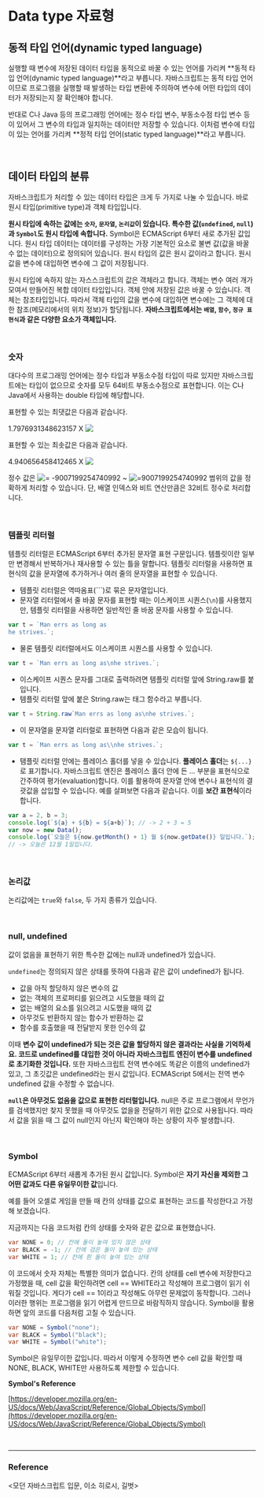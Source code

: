 # Data type 자료형

## 동적 타입 언어(dynamic typed language)

실행할 때 변수에 저장된 데이터 타입을 동적으로 바꿀 수 있는 언어를 가리켜 **동적 타입 언어(dynamic typed language)**라고 부릅니다. 자바스크립트는 동적 타입 언어이므로 프로그램을 실행할 때 발생하는 타입 변환에 주의하여 변수에 어떤 타입의 데이터가 저장되는지 잘 확인해야 합니다.

반대로 C나 Java 등의 프로그래밍 언어에는 정수 타입 변수, 부동소수점 타입 변수 등이 있어서 그 변수의 타입과 일치하는 데이터만 저장할 수 있습니다. 이처럼 변수에 타입이 있는 언어를 가리켜 **정적 타입 언어(static typed language)**라고 부릅니다.

<br>

## 데이터 타입의 분류

자바스크립트가 처리할 수 있는 데이터 타입은 크게 두 가지로 나눌 수 있습니다. 바로 원시 타입(primitive type)과 객체 타입입니다.

**원시 타입에 속하는 값에는 `숫자`, `문자열`, `논리값`이 있습니다. 특수한 값(`undefined`, `null`)과 `Symbol`도 원시 타입에 속합니다.** Symbol은 ECMAScript 6부터 새로 추가된 값입니다. 원시 타입 데이터는 데이터를 구성하는 가장 기본적인 요소로 불변 값(값을 바꿀 수 없는 데이터)으로 정의되어 있습니다. 원시 타입의 값은 원시 값이라고 합니다. 원시 값을 변수에 대입하면 변수에 그 값이 저장됩니다.

원시 타입에 속하지 않는 자스스크립트의 값은 객체라고 합니다. 객체는 변수 여러 개가 모여서 만들어진 복합 데이터 타입입니다. 객체 안에 저장된 값은 바꿀 수 있습니다. 객체는 참조타입입니다. 따라서 객체 타입의 값을 변수에 대입하면 변수에는 그 객체에 대한 참조(메모리에서의 위치 정보)가 할당됩니다. **자바스크립트에서는 `배열`, `함수`, `정규 표현식`과 같은 다양한 요소가 객체입니다.**

<br>

### 숫자

대다수의 프로그래밍 언어에는 정수 타입과 부동소수점 타입이 따로 있지만 자바스크립트에는 타입이 없으므로 숫자를 모두 64비트 부동소수점으로 표현합니다. 이는 C나 Java에서 사용하는 double 타입에 해당합니다. 

표현할 수 있는 최댓값은 다음과 같습니다.

1.7976931348623157 X <!-- $10^{308}$ --> <img style="transform: translateY(0.1em); background: white;" src="https://render.githubusercontent.com/render/math?math=10%5E%7B308%7D">

표현할 수 있는 최솟값은 다음과 같습니다.

4.940656458412465 X <!-- $10^{-324}$ --> <img style="transform: translateY(0.1em); background: white;" src="https://render.githubusercontent.com/render/math?math=10%5E%7B-324%7D">

정수 값은 <!-- $-2^{53}$ --> <img style="transform: translateY(0.1em); background: white;" src="https://render.githubusercontent.com/render/math?math=-2%5E%7B53%7D">= -9007199254740992 ~ <!-- $2^{53}$ --> <img style="transform: translateY(0.1em); background: white;" src="https://render.githubusercontent.com/render/math?math=2%5E%7B53%7D">=9007199254740992 범위의 값을 정확하게 처리할 수 있습니다. 단, 배열 인덱스와 비트 연산만큼은 32비트 정수로 처리합니다.

<br>

### 템플릿 리터럴

템플릿 리터럴은 ECMAScript 6부터 추가된 문자열 표현 구문입니다. 템플릿이란 일부만 변경해서 반복하거나 재사용할 수 있는 틀을 말합니다. 템플릿 리터럴을 사용하면 표현식의 값을 문자열에 추가하거나 여러 줄의 문자열을 표현할 수 있습니다.

- 템플릿 리터럴은 역따옴표(```)로 묶은 문자열입니다.
- 문자열 리터럴에서 줄 바꿈 문자를 표현할 때는 이스케이프 시퀀스(`\n`)를 사용했지만, 템플릿 리터럴을 사용하면 일반적인 줄 바꿈 문자를 사용할 수 있습니다.

```jsx
var t = `Man errs as long as
he strives.`;
```

- 물론 템플릿 리터럴에서도 이스케이프 시퀀스를 사용할 수 있습니다.

```jsx
var t = `Man errs as long as\nhe strives.`;
```

- 이스케이프 시퀀스 문자를 그대로 출력하려면 템플릿 리터럴 앞에 String.raw를 붙입니다.
- 템플릿 리터럴 앞에 붙은 String.raw는 태그 함수라고 부릅니다.

```jsx
var t = String.raw`Man errs as long as\nhe strives.`;
```

- 이 문자열을 문자열 리터럴로 표현하면 다음과 같은 모습이 됩니다.

```jsx
var t = `Man errs as long as\\nhe strives.`;
```

- 탬플릿 리터럴 안에는 플레이스 홀더를 넣을 수 있습니다. **플레이스 홀더**는 `${...}` 로 표기합니다. 자바스크립트 엔진은 플레이스 홀더 안에 든 ... 부분을 표현식으로 간주하여 평가(evaluation)합니다. 이를 활용하여 문자열 안에 변수나 표현식의 결괏값을 삽입할 수 있습니다. 예를 살펴보면 다음과 같습니다. 이를 **보간 표현식**이라 합니다.

```jsx
var a = 2, b = 3;
console.log(`${a} + ${b} = ${a+b}`); // -> 2 + 3 = 5
var now = new Data();
console.log(`오늘은 ${now.getMonth() + 1} 월 ${now.getDate()} 일입니다.`);
// -> 오늘은 12월 1일입니다.
```

<br>

### 논리값

논리값에는 `true`와 `false`, 두 가지 종류가 있습니다.

<br>

### null, undefined

값이 없음을 표현하기 위한 특수한 값에는 null과 undefined가 있습니다.

`undefined`는 정의되지 않은 상태를 뜻하여 다음과 같은 값이 undefined가 됩니다.

- 값을 아직 할당하지 않은 변수의 값
- 없는 객체의 프로퍼티를 읽으려고 시도했을 때의 값
- 없는 배열의 요소를 읽으려고 시도했을 때의 값
- 아무것도 반환하지 않는 함수가 반환하는 값
- 함수를 호출했을 때 전달받지 못한 인수의 값

이때 **변수 값이 undefined가 되는 것은 값을 할당하지 않은 결과라는 사실을 기억하세요. 코드로 undefined를 대입한 것이 아니라 자바스크립트 엔진이 변수를 undefined로 초기화한 것입니다.** 또한 자바스크립트 전역 변수에도 똑같은 이름의 undefined가 있고, 그 초깃값은 undefined라는 원시 값입니다. ECMAScript 5에서는 전역 변수 undefined 값을 수정할 수 없습니다.

**`null`은 아무것도 없음을 값으로 표현한 리터럴입니다.** null은 주로 프로그램에서 무언가를 검색했지만 찾지 못했을 때 아무것도 없을을 전달하기 위한 값으로 사용됩니다. 따라서 값을 읽을 때 그 값이 null인지 아닌지 확인해야 하는 상황이 자주 발생합니다.

<br>

### Symbol

ECMAScript 6부터 새롭게 추가된 원시 값입니다. Symbol은 **자기 자신을 제외한 그 어떤 값과도 다른 유일무이한 값**입니다.

예를 들어 오셀로 게임을 만들 때 칸의 상태를 값으로 표현하는 코드를 작성한다고 가정해 보겠습니다.

지금까지는 다음 코드처럼 칸의 상태를 숫자와 같은 값으로 표현했습니다.

```java
var NONE = 0; // 칸에 돌이 놓여 있지 않은 상태
var BLACK = -1; // 칸에 검은 돌이 놓여 있는 상태
var WHITE = 1; // 칸에 흰 돌이 놓여 있는 상태
```

이 코드에서 숫자 자체는 특별한 의미가 없습니다. 칸의 상태를 cell 변수에 저장한다고 가정했을 때, cell 값을 확인하려면 cell == WHITE라고 작성해야 프로그램이 읽기 쉬워질 것입니다. 게다가 cell == 1이라고 작성해도 아무런 문제없이 동작합니다. 그러나 이러한 행위는 프로그램을 읽기 어렵게 만드므로 바람직하지 않습니다. Symbol을 활용하면 앞의 코드를 다음처럼 고칠 수 있습니다.

```java
var NONE = Symbol("none");
var BLACK = Symbol("black");
var WHITE = Symbol("white");
```

Symbol은 유일무이한 값입니다. 따라서 이렇게 수정하면 변수 cell 값을 확인할 때 NONE, BLACK, WHITE만 사용하도록 제한할 수 있습니다.

**Symbol's Reference**

[https://developer.mozilla.org/en-US/docs/Web/JavaScript/Reference/Global_Objects/Symbol](https://developer.mozilla.org/en-US/docs/Web/JavaScript/Reference/Global_Objects/Symbol)

<br>

---

### Reference

<모던 자바스크립트 입문, 이소 히로시, 길벗>